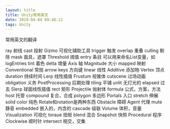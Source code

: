 ```yaml
---
layout: title
title: Unity常用英文
date: 2019-04-04 09:48:12
tags: Unity
---
```

常用英文的翻译

<!--more-->

ray 射线
cast 投射
Gizmo 可视化辅助工具
trigger 触发
overlap 重叠
culling 剔除
mask 面具，遮罩
Threshold 阈值
entry 条目 可以用来命名List变量，如logEntries
tint 着色
delta 增量
Axis 轴
Magnitude 大小
mapped 映射 
Conventional 常规 
arrow keys 方向键 
linear 线性
Additive 添加物
Vertex 顶点
duration 持续时间
Lerp 线性插值
Frustum 视锥体
cutscene 过场动画
obligation  义务
PostProcessing 后期处理
tiling 平铺
unlit 无灯光的
elapsed  过去
Slerp 球面线性插值
rect 矩形
Projectile 抛射体
formula 公式，方案，方法
host 托管
compound 复合，合成
polygon 多边形
Portals 入口
stretch 伸展
solid color 纯色
Rotate和rotation是两种东西
Obstacle 障碍
Agent 代理
mute 静音
embedded 嵌入的，内含的
cascade 级联
Volume 体积，音量
Visualization 可视化
toraue 扭矩
blend 混合
Snapshot 快照
Procedural 程序
Clockwise 顺时针
intersect 相交，交集